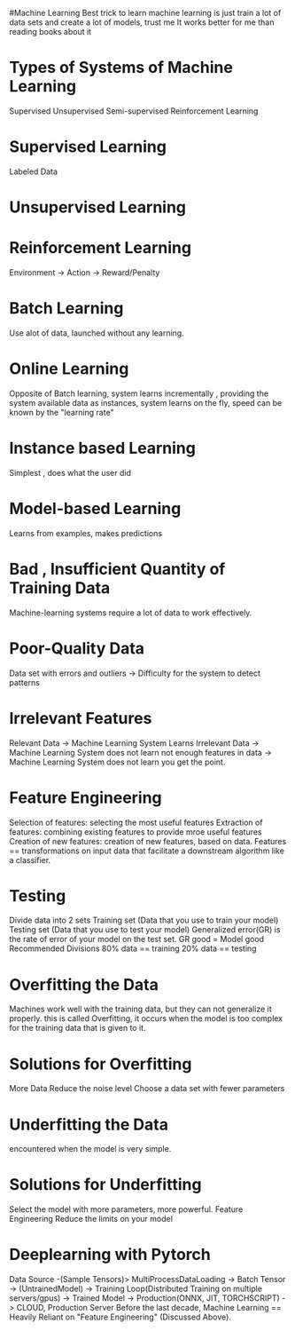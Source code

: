 #Machine Learning
Best trick to learn machine learning is just train a lot of data sets and create a lot of models, trust me It works better for me than reading books about it
# Types of Systems of Machine Learning
Supervised
Unsupervised
Semi-supervised
Reinforcement Learning
# Supervised Learning
Labeled Data

# Unsupervised Learning


# Reinforcement Learning
Environment -> Action -> Reward/Penalty

# Batch Learning
Use alot of data, launched without any learning.

# Online Learning
Opposite of Batch learning, system learns incrementally , providing the system available data as instances, system learns on the fly, speed can be known by the "learning rate"

# Instance based Learning
Simplest , does what the user did

# Model-based Learning
Learns from examples, makes predictions

# Bad , Insufficient Quantity of Training Data
Machine-learning systems require a lot of data to work effectively.

# Poor-Quality Data
Data set with errors and outliers -> Difficulty for the system to detect patterns

# Irrelevant Features
Relevant Data -> Machine Learning System Learns
Irrelevant Data -> Machine Learning System does not learn
not enough features in data -> Machine Learning System does not learn 
you get the point.

# Feature Engineering
Selection of features: selecting the most useful features
Extraction of features: combining existing features to provide mroe useful features
Creation of new features: creation of new features, based on data.
Features == transformations on input data that facilitate a downstream algorithm like a classifier.
# Testing
Divide data into 2 sets
Training set (Data that you use to train your model)
Testing set (Data that you use to test your model)
Generalized error(GR) is the rate of error of your model on the test set.
GR good = Model good
Recommended Divisions
80% data == training
20% data == testing

# Overfitting the Data
Machines work well with the training data, but they can not generalize it properly.
this is called Overfitting, it occurs when the model is too complex for the training data that is given to it.

# Solutions for Overfitting
More Data
Reduce the noise level
Choose a data set with fewer parameters

# Underfitting the Data
encountered when the model is very simple.

# Solutions for Underfitting
Select the model with more parameters, more powerful.
Feature Engineering 
Reduce the limits on your model

# Deeplearning with Pytorch
Data Source -(Sample Tensors)> MultiProcessDataLoading -> Batch Tensor -> (UntrainedModel) -> Training Loop(Distributed Training on multiple servers/gpus) -> Trained Model -> Production(ONNX, JIT, TORCHSCRIPT) -> CLOUD, Production Server
Before the last decade, Machine Learning == Heavily Reliant on "Feature Engineering" (Discussed Above).
 
